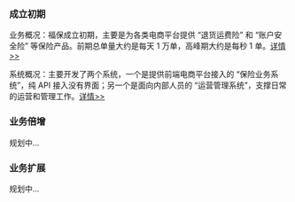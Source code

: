 ### 成立初期

业务概况：福保成立初期，主要是为各类电商平台提供 “退货运费险” 和 “账户安全险” 等保险产品。前期总单量大约是每天 1 万单，高峰期大约是每秒 1 单。[详情>>](../main/profile/成立初期业务梳理.md)

系统概况：主要开发了两个系统，一个是提供前端电商平台接入的 “保险业务系统”，纯 API 接入没有界面；另一个是面向内部人员的 “运营管理系统”，支撑日常的运营和管理工作。[详情>>](../main/profile/成立初期系统设计.md)

### 业务倍增

规划中...

### 业务扩展

规划中...
